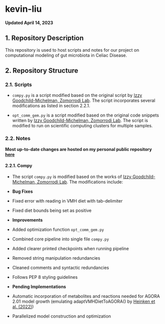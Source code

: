 # kevin-liu

**Updated April 14, 2023**

## 1. Repository Description

This repository is used to host scripts and notes for our project on computational modeling of gut microbiota in Celiac Disease.

## 2. Repository Structure

### 2.1. Scripts

* ```compy.py``` is a script modified based on the original script by [Izzy Goodchild-Michelman, Zomorrodi Lab](https://github.com/zomorrodilab/izzy-gm). The script incorporates several modifications as listed in section 2.2.1.

* ```opt_comm_gem.py``` is a script modified based on the original code snippets written by [Izzy Goodchild-Michelman, Zomorrodi Lab](https://github.com/zomorrodilab/izzy-gm). The script is modified to run on scientific computing clusters for multiple samples.

### 2.2. Notes

**Most up-to-date changes are hosted on my personal public repository [here](https://github.com/kevinliu-bmb/ComPy_rev)**
#### 2.2.1. Compy

* The script ```compy.py``` is modified based on the works of [Izzy Goodchild-Michelman, Zomorrodi Lab](https://github.com/zomorrodilab/izzy-gm). The modifications include:

* __Bug Fixes__
* Fixed error with reading in VMH diet with tab-delimiter
* Fixed diet bounds being set as positive

* __Improvements__
* Added optimization function ```opt_comm_gem.py```
* Combined core pipeline into single file ```compy.py```
* Added clearer printed checkpoints when running pipeline
* Removed string manipulation redundancies
* Cleaned comments and syntactic redundancies
* Follows PEP 8 styling guidelines

* __Pending Implementations__
* Automatic incorporation of metabolites and reactions needed for AGORA 2.01 model growth (emulating adaptVMHDietToAGORA() by [Heinken et al. (2022)](https://pubmed.ncbi.nlm.nih.gov/35157025/)) 
* Parallelized model construction and optimization
